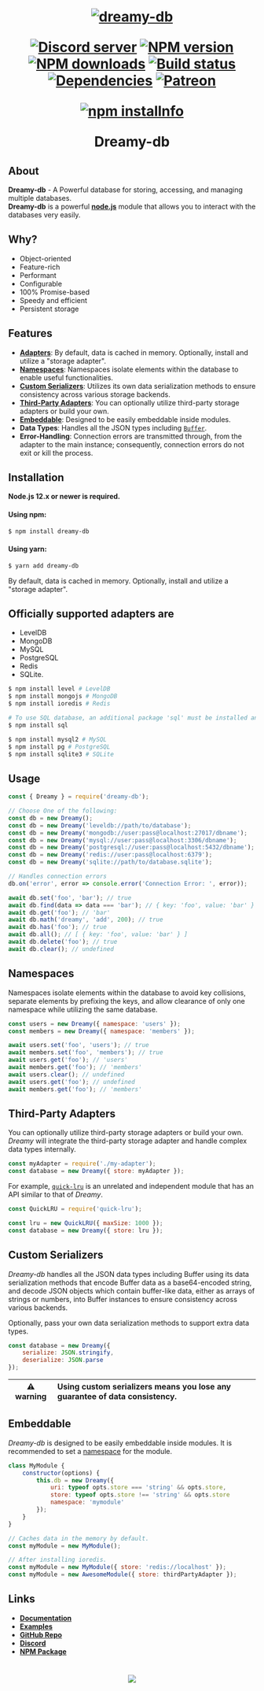 <h1 align="center">
	<a href="https://dreamyplayer.gitbook.io/dreamy-db/">
  <img src="https://cdn.discordapp.com/attachments/851533693657808926/851533740370690049/ezgif.com-gif-maker.png" alt="dreamy-db"/>
	</a>
  <p>
    <a href="https://discord.gg/CNAJfbs5dn"><img src="https://img.shields.io/discord/849280500421492736?color=5865F2&logo=discord&logoColor=white" alt="Discord server" /></a>
    <a href="https://www.npmjs.com/package/dreamy-db"><img src="https://img.shields.io/npm/v/dreamy-db?style=plastic?maxAge=3600" alt="NPM version" /></a>
    <a href="https://www.npmjs.com/package/dreamy-db"><img src="https://img.shields.io/npm/dt/dreamy-db?style=plastic?maxAge=3600" alt="NPM downloads" /></a>
    <a href="https://github.com/Dreamyplayer/dreamy-db/actions"><img src="https://github.com/Dreamyplayer/dreamy-db/actions/workflows/test.yml/badge.svg" alt="Build status" /></a>
    <a href="https://david-dm.org/Dreamyplayer/dreamy-db.svg"><img src="https://david-dm.org/Dreamyplayer/dreamy-db.svg?maxAge=3600" alt="Dependencies" /></a>
    <a href="https://github.com/Dreamyplayer/dreamy-db/stargazers"><img src="https://img.shields.io/github/stars/Dreamyplayer/dreamy-db?style=social" alt="Patreon" /></a>
  </p>
  <p>
    <a href="https://nodei.co/npm/dreamy-db/"><img src="https://nodei.co/npm/dreamy-db.png?downloads=true&downloadRank=true&stars=true" alt="npm installnfo" /></a>
  </p>
	Dreamy-db
</h1>

## About

 **Dreamy-db** - A Powerful database for storing, accessing, and managing multiple databases.\
 **Dreamy-db** is a powerful **[node.js](https://nodejs.org/)** module that allows you to interact with the databases very easily.

## Why?

- Object-oriented
- Feature-rich
- Performant
- Configurable
- 100% Promise-based
- Speedy and efficient
- Persistent storage

## Features

- [**Adapters**](#usage): By default, data is cached in memory. Optionally, install and utilize a "storage adapter".
- [**Namespaces**](#namespaces): Namespaces isolate elements within the database to enable useful functionalities.
- [**Custom Serializers**](#custom-serializers): Utilizes its own data serialization methods to ensure consistency across various storage backends.
- [**Third-Party Adapters**](#third-party-adapters): You can optionally utilize third-party storage adapters or build your own.
- [**Embeddable**](#embeddable): Designed to be easily embeddable inside modules.
- **Data Types**: Handles all the JSON types including [`Buffer`](https://nodejs.org/api/buffer.html).
- **Error-Handling**: Connection errors are transmitted through, from the adapter to the main instance; consequently, connection errors do not exit or kill the process.

## Installation

**Node.js 12.x or newer is required.**

#### Using npm:

```bash
$ npm install dreamy-db
```

#### Using yarn:

```bash
$ yarn add dreamy-db
```

By default, data is cached in memory. Optionally, install and utilize a "storage adapter".

## Officially supported adapters are
- LevelDB
- MongoDB
- MySQL
- PostgreSQL
- Redis
- SQLite.

```bash
$ npm install level # LevelDB
$ npm install mongojs # MongoDB
$ npm install ioredis # Redis

# To use SQL database, an additional package 'sql' must be installed and an adapter
$ npm install sql

$ npm install mysql2 # MySQL
$ npm install pg # PostgreSQL
$ npm install sqlite3 # SQLite
```

## Usage

```javascript
const { Dreamy } = require('dreamy-db');

// Choose One of the following:
const db = new Dreamy();
const db = new Dreamy('leveldb://path/to/database');
const db = new Dreamy('mongodb://user:pass@localhost:27017/dbname');
const db = new Dreamy('mysql://user:pass@localhost:3306/dbname');
const db = new Dreamy('postgresql://user:pass@localhost:5432/dbname');
const db = new Dreamy('redis://user:pass@localhost:6379');
const db = new Dreamy('sqlite://path/to/database.sqlite');

// Handles connection errors
db.on('error', error => console.error('Connection Error: ', error));

await db.set('foo', 'bar'); // true
await db.find(data => data === 'bar'); // { key: 'foo', value: 'bar' }
await db.get('foo'); // 'bar'
await db.math('dreamy', 'add', 200); // true
await db.has('foo'); // true
await db.all(); // [ { key: 'foo', value: 'bar' } ]
await db.delete('foo'); // true
await db.clear(); // undefined
```

## Namespaces

Namespaces isolate elements within the database to avoid key collisions, separate elements by prefixing the keys, and allow clearance of only one namespace while utilizing the same database.

```javascript
const users = new Dreamy({ namespace: 'users' });
const members = new Dreamy({ namespace: 'members' });

await users.set('foo', 'users'); // true
await members.set('foo', 'members'); // true
await users.get('foo'); // 'users'
await members.get('foo'); // 'members'
await users.clear(); // undefined
await users.get('foo'); // undefined
await members.get('foo'); // 'members'
```

## Third-Party Adapters

You can optionally utilize third-party storage adapters or build your own. *Dreamy* will integrate the third-party storage adapter and handle complex data types internally.

```javascript
const myAdapter = require('./my-adapter');
const database = new Dreamy({ store: myAdapter });
```

For example, [`quick-lru`](https://github.com/sindresorhus/quick-lru) is an unrelated and independent module that has an API similar to that of *Dreamy*.

```javascript
const QuickLRU = require('quick-lru');

const lru = new QuickLRU({ maxSize: 1000 });
const database = new Dreamy({ store: lru });
```

## Custom Serializers

*Dreamy-db* handles all the JSON data types including Buffer using its data serialization methods that encode Buffer data as a base64-encoded string, and decode JSON objects which contain buffer-like data, either as arrays of strings or numbers, into Buffer instances to ensure consistency across various backends.

Optionally, pass your own data serialization methods to support extra data types.

```javascript
const database = new Dreamy({
    serialize: JSON.stringify,
    deserialize: JSON.parse
});
```

| :warning: warning    | Using custom serializers means you lose any guarantee of data consistency. |
|----------------------|:---------------------------------------------------------------------------|


## Embeddable

*Dreamy-db* is designed to be easily embeddable inside modules. It is recommended to set a [namespace](#namespaces) for the module.

```javascript
class MyModule {
    constructor(options) {
        this.db = new Dreamy({
            uri: typeof opts.store === 'string' && opts.store,
			store: typeof opts.store !== 'string' && opts.store
            namespace: 'mymodule'
        });
    }
}

// Caches data in the memory by default.
const myModule = new MyModule();

// After installing ioredis.
const myModule = new MyModule({ store: 'redis://localhost' });
const myModule = new AwesomeModule({ store: thirdPartyAdapter });
```

## Links

- **[Documentation](https://dreamyplayer.gitbook.io/dreamy-db "Documentation")**
- **[Examples](https://dreamyplayer.gitbook.io/dreamy-db/api/examples "Examples")**
- **[GitHub Repo](https://github.com/Dreamyplayer/dreamy-db "GitHub Repository")**
- **[Discord](https://discord.gg/CNAJfbs5dn "Discord")**
- **[NPM Package](https://www.npmjs.com/package/dreamy-db "NPM Package")**

<h1 align="center">
	<a href="https://discord.gg/CNAJfbs5dn">
  <img src="https://cdn.discordapp.com/attachments/851533693657808926/851533841049976893/Screenshot_from_2021-06-07_23-24-27.png" />
	</a>
</h1>
